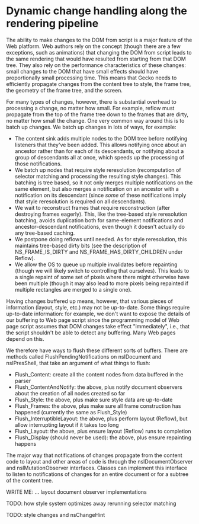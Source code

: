# Dynamic change handling along the rendering pipeline

The ability to make changes to the DOM from script is a major feature of
the Web platform. Web authors rely on the concept (though there are a
few exceptions, such as animations) that changing the DOM from script
leads to the same rendering that would have resulted from starting from
that DOM tree. They also rely on the performance characteristics of
these changes: small changes to the DOM that have small effects should
have proportionally small processing time. This means that Gecko needs
to efficiently propagate changes from the content tree to style, the
frame tree, the geometry of the frame tree, and the screen.

For many types of changes, however, there is substantial overhead to
processing a change, no matter how small. For example, reflow must
propagate from the top of the frame tree down to the frames that are
dirty, no matter how small the change. One very common way around this
is to batch up changes. We batch up changes in lots of ways, for
example:

-   The content sink adds multiple nodes to the DOM tree before
    notifying listeners that they\'ve been added. This allows notifying
    once about an ancestor rather than for each of its descendants, or
    notifying about a group of descendants all at once, which speeds up
    the processing of those notifications.
-   We batch up nodes that require style reresolution (recomputation of
    selector matching and processing the resulting style changes). This
    batching is tree based, so it not only merges multiple notifications
    on the same element, but also merges a notification on an ancestor
    with a notification on its descendant (since *some* of these
    notifications imply that style reresolution is required on all
    descendants).
-   We wait to reconstruct frames that require reconstruction (after
    destroying frames eagerly). This, like the tree-based style
    reresolution batching, avoids duplication both for same-element
    notifications and ancestor-descendant notifications, even though it
    doesn\'t actually do any tree-based caching.
-   We postpone doing reflows until needed. As for style reresolution,
    this maintains tree-based dirty bits (see the description of
    NS\_FRAME\_IS\_DIRTY and NS\_FRAME\_HAS\_DIRTY\_CHILDREN under
    Reflow).
-   We allow the OS to queue up multiple invalidates before repainting
    (though we will likely switch to controlling that ourselves). This
    leads to a single repaint of some set of pixels where there might
    otherwise have been multiple (though it may also lead to more pixels
    being repainted if multiple rectangles are merged to a single one).

Having changes buffered up means, however, that various pieces of
information (layout, style, etc.) may not be up-to-date. Some things
require up-to-date information: for example, we don\'t want to expose
the details of our buffering to Web page script since the programming
model of Web page script assumes that DOM changes take effect
\"immediately\", i.e., that the script shouldn\'t be able to detect any
buffering. Many Web pages depend on this.

We therefore have ways to flush these different sorts of buffers. There
are methods called FlushPendingNotifications on nsIDocument and
nsIPresShell, that take an argument of what things to flush:

-   Flush\_Content: create all the content nodes from data buffered in
    the parser
-   Flush\_ContentAndNotify: the above, plus notify document observers
    about the creation of all nodes created so far
-   Flush\_Style: the above, plus make sure style data are up-to-date
-   Flush\_Frames: the above, plus make sure all frame construction has
    happened (currently the same as Flush\_Style)
-   Flush\_InterruptibleLayout: the above, plus perform layout (Reflow),
    but allow interrupting layout if it takes too long
-   Flush\_Layout: the above, plus ensure layout (Reflow) runs to
    completion
-   Flush\_Display (should never be used): the above, plus ensure
    repainting happens

The major way that notifications of changes propagate from the content
code to layout and other areas of code is through the
nsIDocumentObserver and nsIMutationObserver interfaces. Classes can
implement this interface to listen to notifications of changes for an
entire document or for a subtree of the content tree.

WRITE ME: \... layout document observer implementations

TODO: how style system optimizes away rerunning selector matching

TODO: style changes and nsChangeHint
